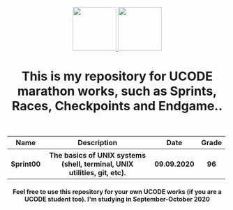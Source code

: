 <p align="center">
    <a href="https://unitfactory.net/en/" target="_blank">
        <img src="https://github.com/slava-pleshkov/unit-factory-ucode/blob/master/.git_images/unit_logo.png?raw=true" height="100px">
    </a>
    <a href="https://ucode.world/en/" target="_blank">
        <img src="https://github.com/slava-pleshkov/unit-factory-ucode/blob/master/.git_images/ucode_logo.png?raw=true" height="100px">
    </a>
    <h1 align="center">This is my repository for UCODE marathon works, such as Sprints, Races, Checkpoints and Endgame..</h1>
    <br>
</p>

<table style="width:500px">
    <tr>
        <th>Name</th>
        <th>Description</th>
        <th>Date</th>
        <th>Grade</th>
    </tr>
    <tr>
        <th>Sprint00</th>
        <th>The basics of UNIX systems (shell, terminal, UNIX utilities, git, etc).</th>
        <th>09.09.2020</th>
        <th>96</th>
    </tr>
</table>
<h4 align="center">Feel free to use this repository for your own UCODE works (if you are a UCODE student too). I'm studying in September-October 2020</h4>
